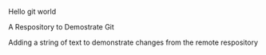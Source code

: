 Hello git world

A Respository to Demostrate Git

Adding a string of text to demonstrate changes from the remote respository
